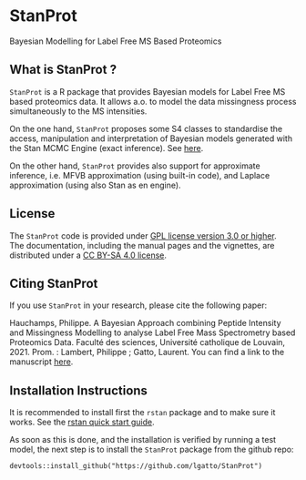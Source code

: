 # StanProt
Bayesian Modelling for Label Free MS Based Proteomics

## What is StanProt ?

`StanProt` is a R package that provides Bayesian models for Label 
Free MS based proteomics data. It allows a.o. to model the data missingness 
process simultaneously to the MS intensities.

On the one hand, `StanProt` proposes some S4 classes to standardise the access, 
manipulation and interpretation of Bayesian models generated with the Stan
MCMC Engine (exact inference). See [here](https://mc-stan.org/).

On the other hand, `StanProt` provides also support for approximate 
inference, i.e. MFVB approximation (using built-in code), and Laplace 
approximation (using also Stan as en engine).

## License

The `StanProt` code is provided under [GPL license version 3.0 or 
higher](https://opensource.org/licenses/GPL-3.0).  
The documentation, 
including the manual pages and the vignettes, are distributed under a [CC BY-SA 
4.0 license](https://creativecommons.org/licenses/by-sa/4.0/).

## Citing StanProt

If you use `StanProt` in your research, please cite the following paper:  

Hauchamps, Philippe. A Bayesian Approach combining Peptide Intensity and Missingness Modelling to analyse Label Free Mass Spectrometry based Proteomics Data. Faculté des sciences, Université catholique de Louvain, 2021. Prom. : Lambert, Philippe ; Gatto, Laurent. You can find a link to the manuscript [here](https://dial.uclouvain.be/memoire/ucl/object/thesis:29911).


## Installation Instructions 

It is recommended to install first the `rstan` package and to make sure it works. 
See the [rstan quick start guide](https://github.com/stan-dev/rstan/wiki/RStan-Getting-Started).

As soon as this is done, and the installation is verified by running a test model, 
the next step is to install the `StanProt` package from the github repo:

```
devtools::install_github("https://github.com/lgatto/StanProt")
```